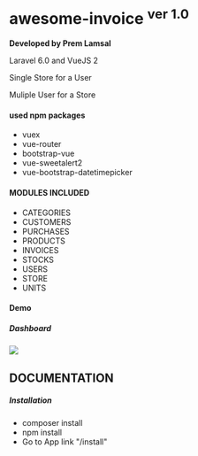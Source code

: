 <h1>awesome-invoice <sup>ver 1.0</sup> </h1>

<b>Developed by Prem Lamsal</b>
<p>Laravel 6.0 and VueJS 2</p>

<p>Single Store for a User</p>
<p>Muliple User for a Store</p>

<h4>used npm packages</h4>
<ul>
	<li>vuex</li>
	<li>vue-router</li>
	<li>bootstrap-vue</li>
	<li>vue-sweetalert2</li>
	<li>vue-bootstrap-datetimepicker</li>
</ul>


<h4>MODULES INCLUDED</h4>
<ul>
	<li>CATEGORIES</li>
	<li>CUSTOMERS</li>
	<li>PURCHASES</li>
	<li>PRODUCTS</li>
	<li>INVOICES</li>
	<li>STOCKS</li>
	<li>USERS</li>
	<li>STORE</li>
	<li>UNITS</li>
</ul>
<h4>Demo</h4>
<h5>Dashboard</h5>
<img src="https://premlamsal.github.io/projects/awesome-invoice/images/demos/one.png">

<h2>DOCUMENTATION</h2>
<h5>Installation</h5>
<ul>
	<li>composer install</li>
	<li>npm install</li>
	<li>Go to App link "/install"</li>
</ul>
